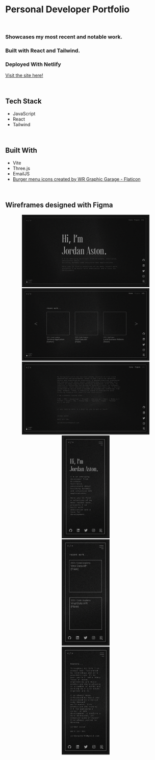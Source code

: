 # Personal Developer Portfolio

<br>

### Showcases my most recent and notable work.

### Built with React and Tailwind.

### Deployed With Netlify

[Visit the site here!](https://jordanaston.io)

<br />

## Tech Stack

- JavaScript 
- React
- Tailwind

<br />

## Built With
- Vite
- Three.js
- EmailJS
- <a href="https://www.flaticon.com/free-icons/burger-menu" title="burger menu icons">Burger menu icons created by WR Graphic Garage - Flaticon</a>

<br />

## Wireframes designed with Figma

<div align="center">
  <img src="src/assets/wireframe-desktop-home.png" width="400"><br>
  <img src="src/assets/wireframe-desktop-projects.png" width="400"><br>
  <img src="src/assets/wireframe-desktop-info.png" width="400"><br>
  <img src="src/assets/wireframe-mobile-home.png" width="150"><br>
  <img src="src/assets/wireframe-mobile-projects.png" width="150"><br>
  <img src="src/assets/wireframe-mobile-info.png" width="150"><br>
</div>

